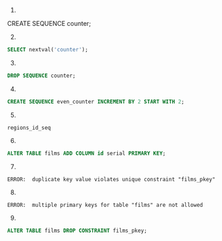1.
CREATE SEQUENCE counter;

2.
```sql
SELECT nextval('counter');
```

3.
```sql
DROP SEQUENCE counter;
```

4.
```sql
CREATE SEQUENCE even_counter INCREMENT BY 2 START WITH 2;
```

5.
`regions_id_seq`


6.
```sql
ALTER TABLE films ADD COLUMN id serial PRIMARY KEY;
```

7.
`ERROR:  duplicate key value violates unique constraint "films_pkey"`


8.
`ERROR:  multiple primary keys for table "films" are not allowed`


9.
```sql
ALTER TABLE films DROP CONSTRAINT films_pkey;
```
